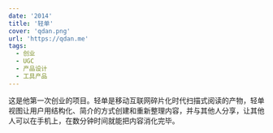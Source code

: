 ```yaml
---
date: '2014'
title: '轻单'
cover: 'qdan.png'
url: 'https://qdan.me'
tags:
  - 创业
  - UGC
  - 产品设计
  - 工具产品
---
```


这是他第一次创业的项目。轻单是移动互联网碎片化时代扫描式阅读的产物，轻单视图让用户用结构化、简介的方式创建和重新整理内容，并与其他人分享，让其他人可以在手机上，在数分钟时间就能把内容消化完毕。
